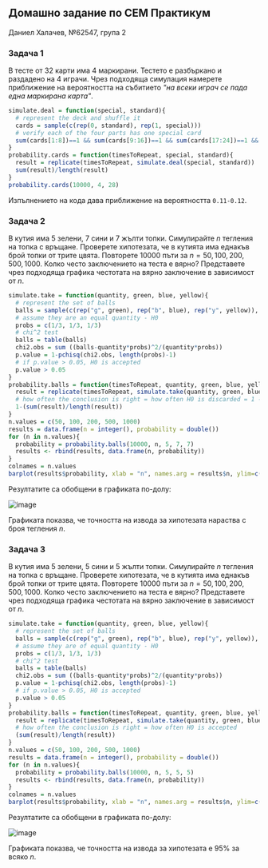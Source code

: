 ## Домашно задание по СЕМ Практикум

Даниел Халачев, №62547, група 2

### Задача 1
В тесте от $32$ карти има $4$ маркирани. Тестето е разбъркано и раздадено на $4$ играчи. Чрез подходяща симулация намерете приближение на вероятността на събитието
*"на всеки играч се пада една маркирана карта"*.
```r
simulate.deal = function(special, standard){
  # represent the deck and shuffle it
  cards = sample(c(rep(0, standard), rep(1, special)))
  # verify each of the four parts has one special card 
  sum(cards[1:8])==1 && sum(cards[9:16])==1 && sum(cards[17:24])==1 && sum(cards[25:32])==1
}
probability.cards = function(timesToRepeat, special, standard){
  result = replicate(timesToRepeat, simulate.deal(special, standard))
  sum(result)/length(result)
}
probability.cards(10000, 4, 28)
```
Изпълнението на кода дава приближение на вероятността `0.11-0.12`.

### Задача 2
В кутия има $5$ зелени, $7$ сини и $7$ жълти топки. Симулирайте $n$ тегления на топка с връщане. Проверете хипотезата, че в кутията има еднакъв брой топки от трите цвята. Повторете $10000$ пъти за $n=50, 100, 200, 500, 1000$. Колко често заключението на теста е вярно? Представете чрез подходяща графика честотата на вярно заключение в зависимост от $n$.
```r
simulate.take = function(quantity, green, blue, yellow){
  # represent the set of balls
  balls = sample(c(rep("g", green), rep("b", blue), rep("y", yellow)), quantity, TRUE)
  # assume they are an equal quantity - H0
  probs = c(1/3, 1/3, 1/3)
  # chi^2 test
  balls = table(balls)
  chi2.obs = sum ((balls-quantity*probs)^2/(quantity*probs))
  p.value = 1-pchisq(chi2.obs, length(probs)-1)
  # if p.value > 0.05, H0 is accepted
  p.value > 0.05
}
probability.balls = function(timesToRepeat, quantity, green, blue, yellow){
  result = replicate(timesToRepeat, simulate.take(quantity, green, blue, yellow))
  # how often the conclusion is right = how often H0 is discarded = 1 - how often H0 is accepted
  1-(sum(result)/length(result))
}
n.values = c(50, 100, 200, 500, 1000)
results = data.frame(n = integer(), probability = double())
for (n in n.values){
  probability = probability.balls(10000, n, 5, 7, 7)
  results <- rbind(results, data.frame(n, probability))
}
colnames = n.values
barplot(results$probability, xlab = "n", names.arg = results$n, ylim=c(0,1.0))
```
Резултатите са обобщени в графиката по-долу:

![image](https://user-images.githubusercontent.com/57269802/211186630-f17fa945-aeab-4642-8cca-888f1b77d9f7.png)

Графиката показва, че точността на извода за хипотезата нараства с броя тегления $n$. 

### Задача 3
В кутия има $5$ зелени, $5$ сини и $5$ жълти топки. Симулирайте $n$ тегления на топка с връщане. Проверете хипотезата, че в кутията има еднакъв брой топки от трите цвята. Повторете $10000$ пъти за $n=50, 100, 200, 500, 1000$. Колко често заключението на теста е вярно?
Представете чрез подходяща графика честотата на вярно заключение в зависимост от $n$.
```r
simulate.take = function(quantity, green, blue, yellow){
  # represent the set of balls
  balls = sample(c(rep("g", green), rep("b", blue), rep("y", yellow)), quantity, TRUE)
  # assume they are of equal quantity - H0
  probs = c(1/3, 1/3, 1/3)
  # chi^2 test
  balls = table(balls)
  chi2.obs = sum ((balls-quantity*probs)^2/(quantity*probs))
  p.value = 1-pchisq(chi2.obs, length(probs)-1)
  # if p.value > 0.05, H0 is accepted
  p.value > 0.05
}
probability.balls = function(timesToRepeat, quantity, green, blue, yellow){
  result = replicate(timesToRepeat, simulate.take(quantity, green, blue, yellow))
  # how often the conclusion is right = how often H0 is accepted
  (sum(result)/length(result))
}
n.values = c(50, 100, 200, 500, 1000)
results = data.frame(n = integer(), probability = double())
for (n in n.values){
  probability = probability.balls(10000, n, 5, 5, 5)
  results <- rbind(results, data.frame(n, probability))
}
colnames = n.values
barplot(results$probability, xlab = "n", names.arg = results$n, ylim=c(0,1.0))
```
Резултатите са обобщени в графиката по-долу:

![image](https://user-images.githubusercontent.com/57269802/211186824-203c6c6b-63a1-44e9-9d7a-0284b36b9198.png)

Графиката показва, че точността на извода за хипотезата е 95% за всяко $n$. 
